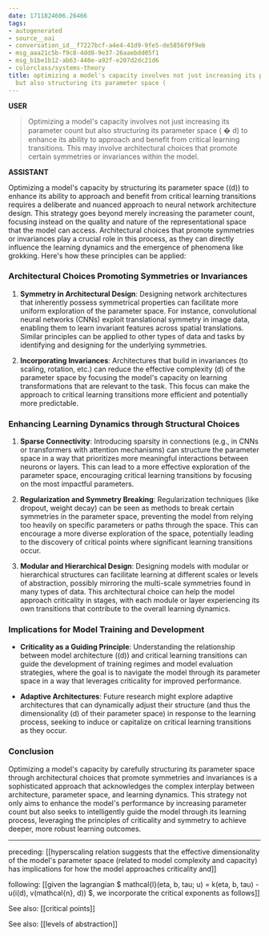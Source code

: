 ```yaml
---
date: 1711824606.26466
tags:
- autogenerated
- source__oai
- conversation_id__f7227bcf-a4e4-41d9-9fe5-de5856f9f9eb
- msg_aaa21c5b-f9c8-4dd8-9e37-26aaebdd05f1
- msg_b1be1b12-ab63-440e-a92f-e207d2dc21d6
- colorclass/systems-theory
title: optimizing a model's capacity involves not just increasing its parameter count
  but also structuring its parameter space (
---
```


**USER**

> Optimizing a model's capacity involves not just increasing its parameter count but also structuring its parameter space (
�
d) to enhance its ability to approach and benefit from critical learning transitions. This may involve architectural choices that promote certain symmetries or invariances within the model.


**ASSISTANT**

Optimizing a model's capacity by structuring its parameter space (\(d\)) to enhance its ability to approach and benefit from critical learning transitions requires a deliberate and nuanced approach to neural network architecture design. This strategy goes beyond merely increasing the parameter count, focusing instead on the quality and nature of the representational space that the model can access. Architectural choices that promote symmetries or invariances play a crucial role in this process, as they can directly influence the learning dynamics and the emergence of phenomena like grokking. Here's how these principles can be applied:

### Architectural Choices Promoting Symmetries or Invariances

1. **Symmetry in Architectural Design**: Designing network architectures that inherently possess symmetrical properties can facilitate more uniform exploration of the parameter space. For instance, convolutional neural networks (CNNs) exploit translational symmetry in image data, enabling them to learn invariant features across spatial translations. Similar principles can be applied to other types of data and tasks by identifying and designing for the underlying symmetries.

2. **Incorporating Invariances**: Architectures that build in invariances (to scaling, rotation, etc.) can reduce the effective complexity \(d\) of the parameter space by focusing the model's capacity on learning transformations that are relevant to the task. This focus can make the approach to critical learning transitions more efficient and potentially more predictable.

### Enhancing Learning Dynamics through Structural Choices

1. **Sparse Connectivity**: Introducing sparsity in connections (e.g., in CNNs or transformers with attention mechanisms) can structure the parameter space in a way that prioritizes more meaningful interactions between neurons or layers. This can lead to a more effective exploration of the parameter space, encouraging critical learning transitions by focusing on the most impactful parameters.

2. **Regularization and Symmetry Breaking**: Regularization techniques (like dropout, weight decay) can be seen as methods to break certain symmetries in the parameter space, preventing the model from relying too heavily on specific parameters or paths through the space. This can encourage a more diverse exploration of the space, potentially leading to the discovery of critical points where significant learning transitions occur.

3. **Modular and Hierarchical Design**: Designing models with modular or hierarchical structures can facilitate learning at different scales or levels of abstraction, possibly mirroring the multi-scale symmetries found in many types of data. This architectural choice can help the model approach criticality in stages, with each module or layer experiencing its own transitions that contribute to the overall learning dynamics.

### Implications for Model Training and Development

- **Criticality as a Guiding Principle**: Understanding the relationship between model architecture (\(d\)) and critical learning transitions can guide the development of training regimes and model evaluation strategies, where the goal is to navigate the model through its parameter space in a way that leverages criticality for improved performance.

- **Adaptive Architectures**: Future research might explore adaptive architectures that can dynamically adjust their structure (and thus the dimensionality \(d\) of their parameter space) in response to the learning process, seeking to induce or capitalize on critical learning transitions as they occur.

### Conclusion

Optimizing a model's capacity by carefully structuring its parameter space through architectural choices that promote symmetries and invariances is a sophisticated approach that acknowledges the complex interplay between architecture, parameter space, and learning dynamics. This strategy not only aims to enhance the model's performance by increasing parameter count but also seeks to intelligently guide the model through its learning process, leveraging the principles of criticality and symmetry to achieve deeper, more robust learning outcomes.


---

preceding: [[hyperscaling relation suggests that the effective dimensionality of the model's parameter space (related to model complexity and capacity) has implications for how the model approaches criticality and]]  


following: [[given the lagrangian $ mathcal{l}(eta, b, tau; u) = k(eta, b, tau) - u(i(d), v(mathcal{n}, d)) $, we incorporate the critical exponents as follows]]

See also: [[critical points]]


See also: [[levels of abstraction]]